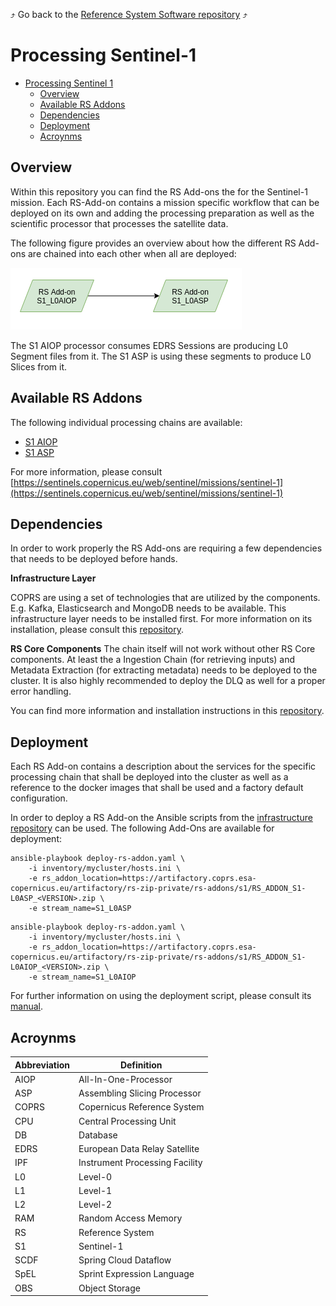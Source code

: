 :arrow_heading_up: Go back to the [Reference System Software repository](https://github.com/COPRS/reference-system-software) :arrow_heading_up:

# Processing Sentinel-1
* [Processing Sentinel 1](#processing-sentinel-1)  
  * [Overview](#overview)
  * [Available RS Addons](#available-rs-addons)
  * [Dependencies](#dependencies)
  * [Deployment](#deployment)
  * [Acroynms](#acroynms)


## Overview

Within this repository you can find the RS Add-ons the for the Sentinel-1 mission. Each RS-Add-on contains a mission specific workflow that can be deployed on its own and adding the processing preparation as well as the scientific processor that processes the satellite data.

The following figure provides an overview about how the different RS Add-ons are chained into each other when all are deployed:

![overview](./media/rs_addons_s1_overview.png "Overview")

The S1 AIOP processor consumes EDRS Sessions are producing L0 Segment files from it. The S1 ASP is using these segments to produce L0 Slices from it.

## Available RS Addons
The following individual processing chains are available:
* [S1 AIOP](./s1-l0aiop/doc/ReleaseNote.md)
* [S1 ASP](./s1-l0asp/doc/ReleaseNote.md)

For more information, please consult [https://sentinels.copernicus.eu/web/sentinel/missions/sentinel-1](https://sentinels.copernicus.eu/web/sentinel/missions/sentinel-1)

## Dependencies

In order to work properly the RS Add-ons are requiring a few dependencies that needs to be deployed before hands.

**Infrastructure Layer**

COPRS are using a set of technologies that are utilized by the components. E.g. Kafka, Elasticsearch and MongoDB needs to be available. This infrastructure layer needs to be installed first. For more information on its installation, please consult this [repository](https://github.com/COPRS/infrastructure).

**RS Core Components**
The chain itself will not work without other RS Core components. At least the a Ingestion Chain (for retrieving inputs) and Metadata Extraction (for extracting metadata) needs to be deployed to the cluster. It is also highly recommended to deploy the DLQ as well for a proper error handling.

You can find more information and installation instructions in this [repository](https://github.com/COPRS/production-common).

## Deployment

Each RS Add-on contains a description about the services for the specific processing chain that shall be deployed into the cluster as well as a reference to the docker images that shall be used and a factory default configuration.

In order to deploy a RS Add-on the Ansible scripts from the [infrastructure repository](https://github.com/COPRS/infrastructure) can be used. The following Add-Ons are available for deployment:

```
ansible-playbook deploy-rs-addon.yaml \
    -i inventory/mycluster/hosts.ini \
    -e rs_addon_location=https://artifactory.coprs.esa-copernicus.eu/artifactory/rs-zip-private/rs-addons/s1/RS_ADDON_S1-L0ASP_<VERSION>.zip \
    -e stream_name=S1_L0ASP
```

```
ansible-playbook deploy-rs-addon.yaml \
    -i inventory/mycluster/hosts.ini \
    -e rs_addon_location=https://artifactory.coprs.esa-copernicus.eu/artifactory/rs-zip-private/rs-addons/s1/RS_ADDON_S1-L0AIOP_<VERSION>.zip \
    -e stream_name=S1_L0AIOP
```

For further information on using the deployment script, please consult its [manual](https://github.com/COPRS/infrastructure/blob/e642b4e78782b3e5d649570e4a72b27cb42efeed/doc/how-to/RS%20Add-on%20-%20RS%20Core.md).

  
## Acroynms

| Abbreviation | Definition |
|---|---|
| AIOP | All-In-One-Processor |
| ASP | Assembling Slicing Processor |
| COPRS | Copernicus Reference System |
| CPU | Central Processing Unit
| DB | Database |
| EDRS | European Data Relay Satellite |
| IPF | Instrument Processing Facility |
| L0 | Level-0 |
| L1 | Level-1 |
| L2| Level-2|
| RAM | Random Access Memory |
| RS | Reference System |
| S1 | Sentinel-1 |
| SCDF | Spring Cloud Dataflow |
| SpEL | Sprint Expression Language |
| OBS | Object Storage |

